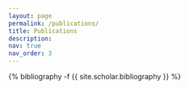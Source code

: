 ```yaml
---
layout: page
permalink: /publications/
title: Publications
description:
nav: true
nav_order: 3
---
```

<!-- _pages/publications.md -->
<div class="publications">

{% bibliography -f {{ site.scholar.bibliography }} %}

</div>
